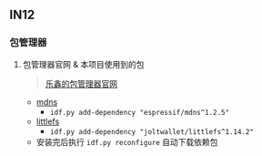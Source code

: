## IN12
### 包管理器
1. 包管理器官网 & 本项目使用到的包
    > [乐鑫的包管理器官网](https://components.espressif.com/)
    - [mdns](https://components.espressif.com/components/espressif/mdns) 
       - `idf.py add-dependency "espressif/mdns^1.2.5"`
    - [littlefs](https://components.espressif.com/components/joltwallet/littlefs)
       - `idf.py add-dependency "joltwallet/littlefs^1.14.2"`
    - 安装完后执行 `idf.py reconfigure` 自动下载依赖包
